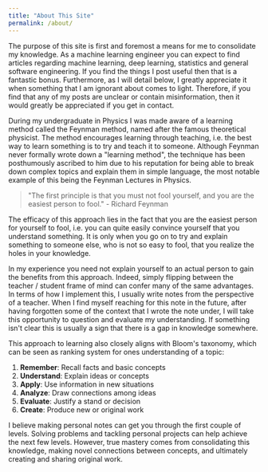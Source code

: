 ```yaml
---
title: "About This Site"
permalink: /about/
---
```


The purpose of this site is first and foremost a means for me to consolidate my knowledge. As a machine learning engineer you can expect to find articles regarding machine learning, deep learning, statistics and general software engineering. If you find the things I post useful then that is a fantastic bonus. Furthermore, as I will detail below, I greatly appreciate it when something that I am ignorant about comes to light. Therefore, if you find that any of my posts are unclear or contain misinformation, then it would greatly be appreciated if you get in contact.

During my undergraduate in Physics I was made aware of a learning method called the Feynman method, named after the famous theoretical physicist. The method encourages learning through teaching, i.e. the best way to learn something is to try and teach it to someone. Although Feynman never formally wrote down a "learning method", the technique has been posthumously ascribed to him due to his reputation for being able to break down complex topics and explain them in simple language, the most notable example of this being the Feynman Lectures in Physics.

>"The first principle is that you must not fool yourself, and you are the easiest person to fool." - Richard Feynman

The efficacy of this approach lies in the fact that you are the easiest person for yourself to fool, i.e. you can quite easily convince yourself that you understand something. It is only when you go on to try and explain something to someone else, who is not so easy to fool, that you realize the holes in your knowledge.

In my experience you need not explain yourself to an actual person to gain the benefits from this approach. Indeed, simply flipping between the teacher / student frame of mind can confer many of the same advantages. In terms of how I implement this, I usually write notes from the perspective of a teacher. When I find myself reaching for this note in the future, after having forgotten some of the context that I wrote the note under, I will take this opportunity to question and evaluate my understanding. If something isn't clear this is usually a sign that there is a gap in knowledge somewhere.

This approach to learning also closely aligns with Bloom's taxonomy, which can be seen as ranking system for ones understanding of a topic:

1. **Remember**: Recall facts and basic concepts
2. **Understand**: Explain ideas or concepts
3. **Apply**: Use information in new situations
4. **Analyze**: Draw connections among ideas
5. **Evaluate**: Justify a stand or decision
6. **Create**: Produce new or original work

I believe making personal notes can get you through the first couple of levels. Solving problems and tackling personal projects can help achieve the next few levels. However, true mastery comes from consolidating this knowledge, making novel connections between concepts, and ultimately creating and sharing original work.
